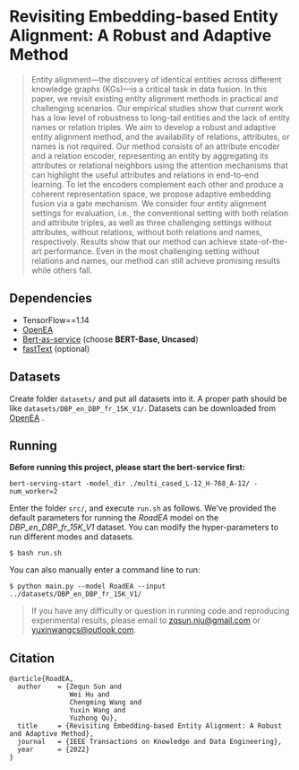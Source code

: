 # Revisiting Embedding-based Entity Alignment: A Robust and Adaptive Method

> Entity alignment—the discovery of identical entities across different knowledge graphs (KGs)—is a critical task in data fusion.
In this paper, we revisit existing entity alignment methods in practical and challenging scenarios. Our empirical studies show that current
work has a low level of robustness to long-tail entities and the lack of entity names or relation triples. We aim to develop a robust and
adaptive entity alignment method, and the availability of relations, attributes, or names is not required. Our method consists of an attribute
encoder and a relation encoder, representing an entity by aggregating its attributes or relational neighbors using the attention mechanisms
that can highlight the useful attributes and relations in end-to-end learning. To let the encoders complement each other and produce a
coherent representation space, we propose adaptive embedding fusion via a gate mechanism. We consider four entity alignment settings
for evaluation, i.e., the conventional setting with both relation and attribute triples, as well as three challenging settings without attributes,
without relations, without both relations and names, respectively. Results show that our method can achieve state-of-the-art performance.
Even in the most challenging setting without relations and names, our method can still achieve promising results while others fall.

## Dependencies

- TensorFlow==1.14
- [OpenEA](https://github.com/nju-websoft/OpenEA) 
- [Bert-as-service](https://bert-as-service.readthedocs.io/en/latest/section/get-start.html) (choose **BERT-Base, Uncased**)
- [fastText](https://fasttext.cc/docs/en/english-vectors.html) (optional) 

## Datasets

Create folder `datasets/` and put all datasets into it. A proper path should be like `datasets/DBP_en_DBP_fr_15K_V1/`. Datasets can be downloaded from [OpenEA](https://github.com/nju-websoft/OpenEA) .

## Running

**Before running this project, please start the bert-service first:**
```
bert-serving-start -model_dir ./multi_cased_L-12_H-768_A-12/ -num_worker=2
```

Enter the folder `src/`, and execute `run.sh` as follows. We've provided the default parameters for running the *RoadEA* model on the *DBP_en_DBP_fr_15K_V1* dataset. You can modify the hyper-parameters to run different modes and datasets.

```
$ bash run.sh
```

You can also manually enter a command line to run:

```
$ python main.py --model RoadEA --input ../datasets/DBP_en_DBP_fr_15K_V1/ 
```

> If you have any difficulty or question in running code and reproducing experimental results, please email to zqsun.nju@gmail.com or yuxinwangcs@outlook.com.

## Citation

```
@article{RoadEA,
  author    = {Zequn Sun and
               Wei Hu and
               Chengming Wang and
               Yuxin Wang and 
               Yuzhong Qu},
  title     = {Revisiting Embedding-based Entity Alignment: A Robust and Adaptive Method},
  journal   = {IEEE Transactions on Knowledge and Data Engineering},
  year      = {2022}
}
```
